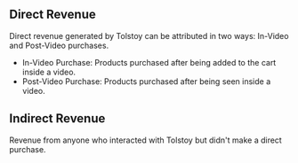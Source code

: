 ## Direct Revenue

Direct revenue generated by Tolstoy can be attributed in two ways: In-Video and Post-Video purchases.

- In-Video Purchase: Products purchased after being added to the cart inside a video.
- Post-Video Purchase: Products purchased after being seen inside a video.

## Indirect Revenue

Revenue from anyone who interacted with Tolstoy but didn't make a direct purchase.
